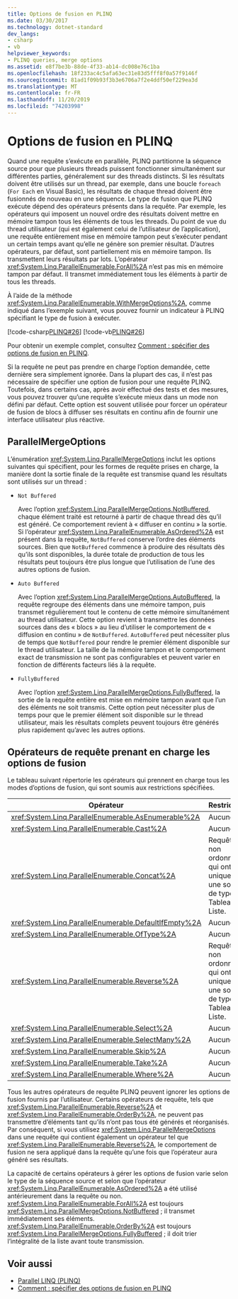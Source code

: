 ```yaml
---
title: Options de fusion en PLINQ
ms.date: 03/30/2017
ms.technology: dotnet-standard
dev_langs:
- csharp
- vb
helpviewer_keywords:
- PLINQ queries, merge options
ms.assetid: e8f7be3b-88de-4f33-ab14-dc008e76c1ba
ms.openlocfilehash: 18f233ac4c5afa63ec31e83d5fff8f0a57f9146f
ms.sourcegitcommit: 81ad1f09b93f3b3e6706a7f2e4ddf50ef229ea3d
ms.translationtype: MT
ms.contentlocale: fr-FR
ms.lasthandoff: 11/20/2019
ms.locfileid: "74203998"
---
```

# <a name="merge-options-in-plinq"></a>Options de fusion en PLINQ
Quand une requête s’exécute en parallèle, PLINQ partitionne la séquence source pour que plusieurs threads puissent fonctionner simultanément sur différentes parties, généralement sur des threads distincts. Si les résultats doivent être utilisés sur un thread, par exemple, dans une boucle `foreach` (`For Each` en Visual Basic), les résultats de chaque thread doivent être fusionnés de nouveau en une séquence. Le type de fusion que PLINQ exécute dépend des opérateurs présents dans la requête. Par exemple, les opérateurs qui imposent un nouvel ordre des résultats doivent mettre en mémoire tampon tous les éléments de tous les threads. Du point de vue du thread utilisateur (qui est également celui de l’utilisateur de l’application), une requête entièrement mise en mémoire tampon peut s’exécuter pendant un certain temps avant qu’elle ne génère son premier résultat. D’autres opérateurs, par défaut, sont partiellement mis en mémoire tampon. Ils transmettent leurs résultats par lots. L’opérateur <xref:System.Linq.ParallelEnumerable.ForAll%2A> n’est pas mis en mémoire tampon par défaut. Il transmet immédiatement tous les éléments à partir de tous les threads.  
  
 À l’aide de la méthode <xref:System.Linq.ParallelEnumerable.WithMergeOptions%2A>, comme indiqué dans l’exemple suivant, vous pouvez fournir un indicateur à PLINQ spécifiant le type de fusion à exécuter.  
  
 [!code-csharp[PLINQ#26](../../../samples/snippets/csharp/VS_Snippets_Misc/plinq/cs/plinqsamples.cs#26)]
 [!code-vb[PLINQ#26](../../../samples/snippets/visualbasic/VS_Snippets_Misc/plinq/vb/plinq2_vb.vb#26)]  
  
 Pour obtenir un exemple complet, consultez [Comment : spécifier des options de fusion en PLINQ](../../../docs/standard/parallel-programming/how-to-specify-merge-options-in-plinq.md).  
  
 Si la requête ne peut pas prendre en charge l’option demandée, cette dernière sera simplement ignorée. Dans la plupart des cas, il n’est pas nécessaire de spécifier une option de fusion pour une requête PLINQ. Toutefois, dans certains cas, après avoir effectué des tests et des mesures, vous pouvez trouver qu’une requête s’exécute mieux dans un mode non défini par défaut. Cette option est souvent utilisée pour forcer un opérateur de fusion de blocs à diffuser ses résultats en continu afin de fournir une interface utilisateur plus réactive.  
  
## <a name="parallelmergeoptions"></a>ParallelMergeOptions  
 L’énumération <xref:System.Linq.ParallelMergeOptions> inclut les options suivantes qui spécifient, pour les formes de requête prises en charge, la manière dont la sortie finale de la requête est transmise quand les résultats sont utilisés sur un thread :  
  
- `Not Buffered`  
  
     Avec l’option <xref:System.Linq.ParallelMergeOptions.NotBuffered>, chaque élément traité est retourné à partir de chaque thread dès qu’il est généré. Ce comportement revient à « diffuser en continu » la sortie. Si l’opérateur <xref:System.Linq.ParallelEnumerable.AsOrdered%2A> est présent dans la requête, `NotBuffered` conserve l’ordre des éléments sources. Bien que `NotBuffered` commence à produire des résultats dès qu’ils sont disponibles, la durée totale de production de tous les résultats peut toujours être plus longue que l’utilisation de l’une des autres options de fusion.  
  
- `Auto Buffered`  
  
     Avec l’option <xref:System.Linq.ParallelMergeOptions.AutoBuffered>, la requête regroupe des éléments dans une mémoire tampon, puis transmet régulièrement tout le contenu de cette mémoire simultanément au thread utilisateur. Cette option revient à transmettre les données sources dans des « blocs » au lieu d’utiliser le comportement de « diffusion en continu » de `NotBuffered`. `AutoBuffered` peut nécessiter plus de temps que `NotBuffered` pour rendre le premier élément disponible sur le thread utilisateur. La taille de la mémoire tampon et le comportement exact de transmission ne sont pas configurables et peuvent varier en fonction de différents facteurs liés à la requête.  
  
- `FullyBuffered`  
  
     Avec l’option <xref:System.Linq.ParallelMergeOptions.FullyBuffered>, la sortie de la requête entière est mise en mémoire tampon avant que l’un des éléments ne soit transmis. Cette option peut nécessiter plus de temps pour que le premier élément soit disponible sur le thread utilisateur, mais les résultats complets peuvent toujours être générés plus rapidement qu’avec les autres options.  
  
## <a name="query-operators-that-support-merge-options"></a>Opérateurs de requête prenant en charge les options de fusion  
 Le tableau suivant répertorie les opérateurs qui prennent en charge tous les modes d’options de fusion, qui sont soumis aux restrictions spécifiées.  
  
|Opérateur|Restrictions|  
|--------------|------------------|  
|<xref:System.Linq.ParallelEnumerable.AsEnumerable%2A>|Aucune|  
|<xref:System.Linq.ParallelEnumerable.Cast%2A>|Aucune|  
|<xref:System.Linq.ParallelEnumerable.Concat%2A>|Requêtes non ordonnées qui ont uniquement une source de type Tableau ou Liste.|  
|<xref:System.Linq.ParallelEnumerable.DefaultIfEmpty%2A>|Aucune|  
|<xref:System.Linq.ParallelEnumerable.OfType%2A>|Aucune|  
|<xref:System.Linq.ParallelEnumerable.Reverse%2A>|Requêtes non ordonnées qui ont uniquement une source de type Tableau ou Liste.|  
|<xref:System.Linq.ParallelEnumerable.Select%2A>|Aucune|  
|<xref:System.Linq.ParallelEnumerable.SelectMany%2A>|Aucune|  
|<xref:System.Linq.ParallelEnumerable.Skip%2A>|Aucune|  
|<xref:System.Linq.ParallelEnumerable.Take%2A>|Aucune|  
|<xref:System.Linq.ParallelEnumerable.Where%2A>|Aucune|  
  
 Tous les autres opérateurs de requête PLINQ peuvent ignorer les options de fusion fournis par l’utilisateur. Certains opérateurs de requête, tels que <xref:System.Linq.ParallelEnumerable.Reverse%2A> et <xref:System.Linq.ParallelEnumerable.OrderBy%2A>, ne peuvent pas transmettre d’éléments tant qu’ils n’ont pas tous été générés et réorganisés. Par conséquent, si vous utilisez <xref:System.Linq.ParallelMergeOptions> dans une requête qui contient également un opérateur tel que <xref:System.Linq.ParallelEnumerable.Reverse%2A>, le comportement de fusion ne sera appliqué dans la requête qu’une fois que l’opérateur aura généré ses résultats.  
  
 La capacité de certains opérateurs à gérer les options de fusion varie selon le type de la séquence source et selon que l’opérateur <xref:System.Linq.ParallelEnumerable.AsOrdered%2A> a été utilisé antérieurement dans la requête ou non. <xref:System.Linq.ParallelEnumerable.ForAll%2A> est toujours <xref:System.Linq.ParallelMergeOptions.NotBuffered> ; il transmet immédiatement ses éléments. <xref:System.Linq.ParallelEnumerable.OrderBy%2A> est toujours <xref:System.Linq.ParallelMergeOptions.FullyBuffered> ; il doit trier l’intégralité de la liste avant toute transmission.  
  
## <a name="see-also"></a>Voir aussi

- [Parallel LINQ (PLINQ)](../../../docs/standard/parallel-programming/parallel-linq-plinq.md)
- [Comment : spécifier des options de fusion en PLINQ](../../../docs/standard/parallel-programming/how-to-specify-merge-options-in-plinq.md)
